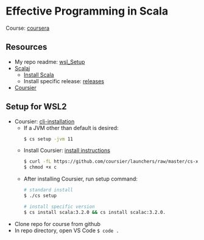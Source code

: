# Effective Programming in Scala

Course: [coursera](https://www.coursera.org/learn/effective-scala/home/week1)

## Resources
* My repo readme: [wsl_Setup](https://github.com/kozigh01/wsl_Setup/edit/main/README.md)
* [Scala](https://www.scala-lang.org/)j
  * [Install Scala](https://www.scala-lang.org/download/)
  * Install specific release: [releases](https://www.scala-lang.org/download/all.html)
* [Coursier](https://get-coursier.io/)

## Setup for WSL2
* Coursier: [cli-installation](https://get-coursier.io/docs/cli-installation)
  * If a JVM other than default is desired:
    ```bash
    $ cs setup -jvm 11
    ```
  * Install Coursier: [install instructions](https://get-coursier.io/docs/cli-installation#linux)
    ```bash
    $ curl -fL https://github.com/coursier/launchers/raw/master/cs-x86_64-pc-linux.gz | gzip -d > cs
    $ chmod +x c
    ```
  * After installing Coursier, run setup command:
    ```bash
    # standard install
    $ ./cs setup

    # install specific version
    $ cs install scala:3.2.0 && cs install scalac:3.2.0.
    ```
* Clone repo for course from github
* In repo directory, open VS Code  `$ code .`
